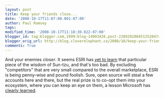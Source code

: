 ```yaml
---
layout: post
title: Keep your friends close...
date: '2008-10-17T11:07:00.001-07:00'
author: Paul Ramsey
tags: 
modified_time: '2008-10-17T11:18:30.022-07:00'
blogger_id: tag:blogger.com,1999:blog-14903426.post-2289292084512520474
blogger_orig_url: http://blog.cleverelephant.ca/2008/10/keep-your-friends-close.html
comments: True
---
```


And your enemies *closer*. It seems ESRI has [yet to learn](http://lists.osgeo.org/pipermail/discuss/2008-October/004489.html) that particular piece of the wisdom of Sun-tzu, and that's too bad. By excluding "competitors" that are very small compared to the overall marketplace, ESRI is being penny-wise and pound foolish. Sure, open source will steal a few accounts here and there, but the real prize is to co-opt them into your ecosystem, where you can keep an eye on them, a lesson Microsoft has [clearly learned](http://news.cnet.com/8301-13860_3-10068367-56.html?tag=nl.e703).

